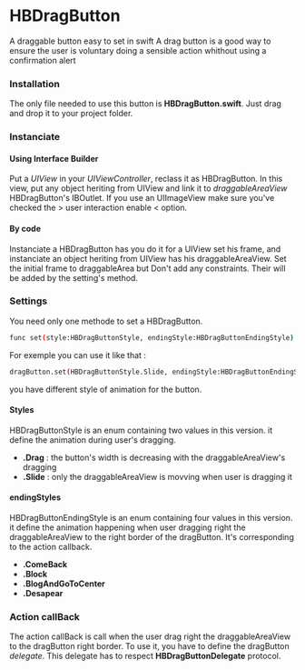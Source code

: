 # HBDragButton
A draggable button easy to set in swift
A drag button is a good way to ensure the user is voluntary doing a sensible action whithout using a confirmation alert


### Installation

The only file needed to use this button is **HBDragButton.swift**.
Just drag and drop it to your project folder.


### Instanciate

#### Using Interface Builder

Put a *UIView* in your *UIViewController*, reclass it as HBDragButton. In this view, put any object heriting from UIView and link it to *draggableAreaView* HBDragButton's IBOutlet. If you use an UIImageView make sure you've checked the > user interaction enable < option.

#### By code

Instanciate a HBDragButton has you do it for a UIView set his frame, and instanciate an object heriting from UIView has his draggableAreaView. Set the initial frame to draggableArea but Don't add any constraints. Their will be added by the setting's method.


### Settings

You need only one methode to set a HBDragButton.
```sh
func set(style:HBDragButtonStyle, endingStyle:HBDragButtonEndingStyle)
```

For exemple you can use it like that :
```sh
dragButton.set(HBDragButtonStyle.Slide, endingStyle:HBDragButtonEndingStyle.ComeBack)
```

you have different style of animation for the button.

#### Styles

HBDragButtonStyle is an enum containing two values in this version. it define the animation during user's dragging.

   - **.Drag** : the button's width is decreasing with the draggableAreaView's dragging
   - **.Slide** : only the draggableAreaView is movving when user is dragging it

#### endingStyles

HBDragButtonEndingStyle is an enum containing four values in this version. it define the animation happening when user dragging right the draggableAreaView to the right border of the dragButton. It's corresponding to the action callback.

   - **.ComeBack**
   - **.Block**
   - **.BlogAndGoToCenter**
   - **.Desapear**


### Action callBack

The action callBack is call when the user drag right the draggableAreaView to the dragButton right border. To use it, you have to define the dragButton *delegate*. This delegate has to respect **HBDragButtonDelegate** protocol.

